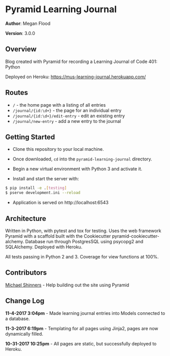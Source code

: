 # Pyramid Learning Journal

**Author**: Megan Flood

**Version**: 3.0.0

## Overview
Blog created with Pyramid for recording a Learning Journal of Code 401: Python

Deployed on Heroku: https://mus-learning-journal.herokuapp.com/

## Routes
- `/` - the home page with a listing of all entries
- `/journal/{id:\d+}` - the page for an individual entry
- `/journal/{id:\d+}/edit-entry` - edit an existing entry
- `/journal/new-entry` - add a new entry to the journal

## Getting Started
- Clone this repository to your local machine.

- Once downloaded, `cd` into the `pyramid-learning-journal` directory.

- Begin a new virtual environment with Python 3 and activate it.

- Install and start the server with:

```bash
$ pip install -e .[testing]
$ pserve development.ini --reload
```

- Application is served on http://localhost:6543

## Architecture
Written in Python, with pytest and tox for testing. Uses the web framework Pyramid with a scaffold built with the Cookiecutter pyramid-cookiecutter-alchemy. Database run through PostgresSQL using psycopg2 and SQLAlchemy. Deployed with Heroku.

All tests passing in Python 2 and 3.
Coverage for view functions at 100%.

## Contributors
[Michael Shinners](https://github.com/mshinners) - Help building out the site using Pyramid

## Change Log
**11-4-2017 3:04pm** - Made learning journal entries into Models connected to a database.

**11-3-2017 6:19pm** - Templating for all pages using Jinja2, pages are now dynamically filled.

**10-31-2017 10:25pm** - All pages are static, but successfully deployed to Heroku.

